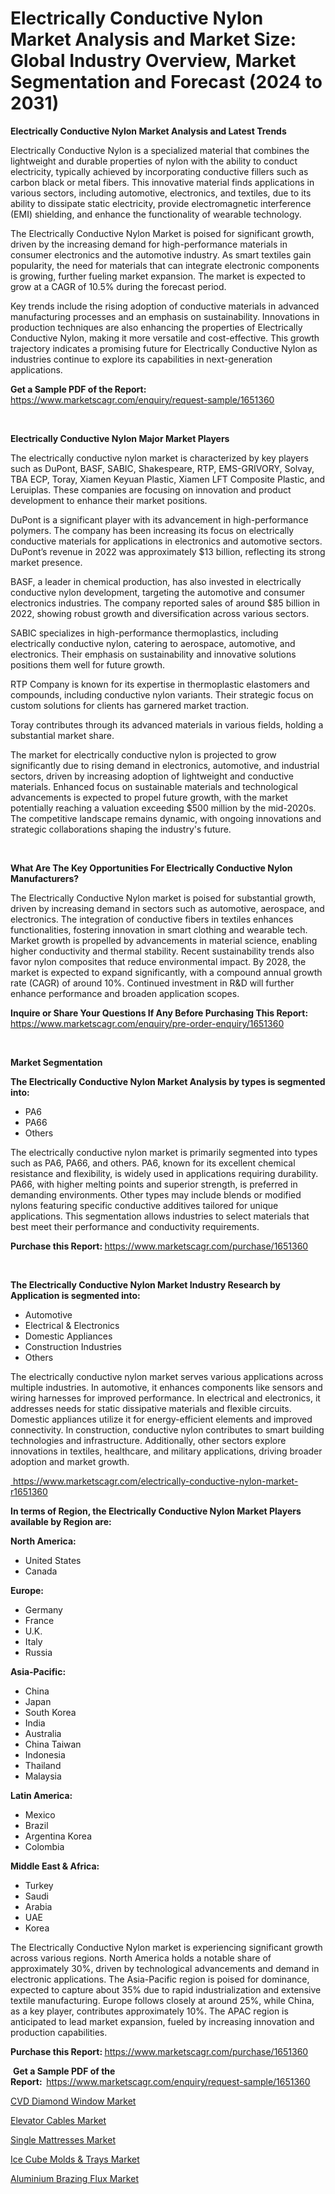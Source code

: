 <p><h1>Electrically Conductive Nylon Market Analysis and Market Size: Global Industry Overview, Market Segmentation and Forecast (2024 to 2031)</h1></p><p><strong>Electrically Conductive Nylon Market Analysis and Latest Trends</strong></p>
<p><p>Electrically Conductive Nylon is a specialized material that combines the lightweight and durable properties of nylon with the ability to conduct electricity, typically achieved by incorporating conductive fillers such as carbon black or metal fibers. This innovative material finds applications in various sectors, including automotive, electronics, and textiles, due to its ability to dissipate static electricity, provide electromagnetic interference (EMI) shielding, and enhance the functionality of wearable technology.</p><p>The Electrically Conductive Nylon Market is poised for significant growth, driven by the increasing demand for high-performance materials in consumer electronics and the automotive industry. As smart textiles gain popularity, the need for materials that can integrate electronic components is growing, further fueling market expansion. The market is expected to grow at a CAGR of 10.5% during the forecast period. </p><p>Key trends include the rising adoption of conductive materials in advanced manufacturing processes and an emphasis on sustainability. Innovations in production techniques are also enhancing the properties of Electrically Conductive Nylon, making it more versatile and cost-effective. This growth trajectory indicates a promising future for Electrically Conductive Nylon as industries continue to explore its capabilities in next-generation applications.</p></p>
<p><strong>Get a Sample PDF of the Report:&nbsp;</strong> <a href="https://www.marketscagr.com/enquiry/request-sample/1651360?utm_campaign=1259&utm_medium=2&utm_source=Github&utm_content=ia&utm_term=26092024&utm_id=electrically-conductive-nylon">https://www.marketscagr.com/enquiry/request-sample/1651360</a></p>
<p>&nbsp;</p>
<p><strong>Electrically Conductive Nylon Major Market Players</strong></p>
<p><p>The electrically conductive nylon market is characterized by key players such as DuPont, BASF, SABIC, Shakespeare, RTP, EMS-GRIVORY, Solvay, TBA ECP, Toray, Xiamen Keyuan Plastic, Xiamen LFT Composite Plastic, and Leruiplas. These companies are focusing on innovation and product development to enhance their market positions.</p><p>DuPont is a significant player with its advancement in high-performance polymers. The company has been increasing its focus on electrically conductive materials for applications in electronics and automotive sectors. DuPont’s revenue in 2022 was approximately $13 billion, reflecting its strong market presence.</p><p>BASF, a leader in chemical production, has also invested in electrically conductive nylon development, targeting the automotive and consumer electronics industries. The company reported sales of around $85 billion in 2022, showing robust growth and diversification across various sectors.</p><p>SABIC specializes in high-performance thermoplastics, including electrically conductive nylon, catering to aerospace, automotive, and electronics. Their emphasis on sustainability and innovative solutions positions them well for future growth.</p><p>RTP Company is known for its expertise in thermoplastic elastomers and compounds, including conductive nylon variants. Their strategic focus on custom solutions for clients has garnered market traction.</p><p>Toray contributes through its advanced materials in various fields, holding a substantial market share. </p><p>The market for electrically conductive nylon is projected to grow significantly due to rising demand in electronics, automotive, and industrial sectors, driven by increasing adoption of lightweight and conductive materials. Enhanced focus on sustainable materials and technological advancements is expected to propel future growth, with the market potentially reaching a valuation exceeding $500 million by the mid-2020s. The competitive landscape remains dynamic, with ongoing innovations and strategic collaborations shaping the industry's future.</p></p>
<p>&nbsp;</p>
<p><strong>What Are The Key Opportunities For Electrically Conductive Nylon Manufacturers?</strong></p>
<p><p>The Electrically Conductive Nylon market is poised for substantial growth, driven by increasing demand in sectors such as automotive, aerospace, and electronics. The integration of conductive fibers in textiles enhances functionalities, fostering innovation in smart clothing and wearable tech. Market growth is propelled by advancements in material science, enabling higher conductivity and thermal stability. Recent sustainability trends also favor nylon composites that reduce environmental impact. By 2028, the market is expected to expand significantly, with a compound annual growth rate (CAGR) of around 10%. Continued investment in R&D will further enhance performance and broaden application scopes.</p></p>
<p><strong>Inquire or Share Your Questions If Any Before Purchasing This Report:</strong> <a href="https://www.marketscagr.com/enquiry/pre-order-enquiry/1651360?utm_campaign=1259&utm_medium=2&utm_source=Github&utm_content=ia&utm_term=26092024&utm_id=electrically-conductive-nylon">https://www.marketscagr.com/enquiry/pre-order-enquiry/1651360</a></p>
<p>&nbsp;</p>
<p><strong>Market Segmentation</strong></p>
<p><strong>The Electrically Conductive Nylon Market Analysis by types is segmented into:</strong></p>
<p><ul><li>PA6</li><li>PA66</li><li>Others</li></ul></p>
<p><p>The electrically conductive nylon market is primarily segmented into types such as PA6, PA66, and others. PA6, known for its excellent chemical resistance and flexibility, is widely used in applications requiring durability. PA66, with higher melting points and superior strength, is preferred in demanding environments. Other types may include blends or modified nylons featuring specific conductive additives tailored for unique applications. This segmentation allows industries to select materials that best meet their performance and conductivity requirements.</p></p>
<p><strong>Purchase this Report:&nbsp;</strong><a href="https://www.marketscagr.com/purchase/1651360?utm_campaign=1259&utm_medium=2&utm_source=Github&utm_content=ia&utm_term=26092024&utm_id=electrically-conductive-nylon">https://www.marketscagr.com/purchase/1651360</a></p>
<p>&nbsp;</p>
<p><strong>The Electrically Conductive Nylon Market Industry Research by Application is segmented into:</strong></p>
<p><ul><li>Automotive</li><li>Electrical & Electronics</li><li>Domestic Appliances</li><li>Construction Industries</li><li>Others</li></ul></p>
<p><p>The electrically conductive nylon market serves various applications across multiple industries. In automotive, it enhances components like sensors and wiring harnesses for improved performance. In electrical and electronics, it addresses needs for static dissipative materials and flexible circuits. Domestic appliances utilize it for energy-efficient elements and improved connectivity. In construction, conductive nylon contributes to smart building technologies and infrastructure. Additionally, other sectors explore innovations in textiles, healthcare, and military applications, driving broader adoption and market growth.</p></p>
<p><a href="https://www.marketscagr.com/electrically-conductive-nylon-market-r1651360?utm_campaign=1259&utm_medium=2&utm_source=Github&utm_content=ia&utm_term=26092024&utm_id=electrically-conductive-nylon">&nbsp;https://www.marketscagr.com/electrically-conductive-nylon-market-r1651360</a></p>
<p><strong>In terms of Region, the Electrically Conductive Nylon Market Players available by Region are:</strong></p>
<p>
    <p> <strong> North America: </strong>
        <ul>
            <li>United States</li>
            <li>Canada</li>
        </ul>
        </p> 
    <p> <strong> Europe: </strong>
        <ul>
            <li>Germany</li>
            <li>France</li>
            <li>U.K.</li>
            <li>Italy</li>
            <li>Russia</li>
        </ul>
        </p> 
    <p> <strong> Asia-Pacific: </strong>
        <ul>
            <li>China</li>
            <li>Japan</li>
            <li>South Korea</li>
            <li>India</li>
            <li>Australia</li>
            <li>China Taiwan</li>
            <li>Indonesia</li>
            <li>Thailand</li>
            <li>Malaysia</li>
        </ul>
        </p> 
    <p> <strong> Latin America: </strong>
        <ul>
            <li>Mexico</li>
            <li>Brazil</li>
            <li>Argentina Korea</li>
            <li>Colombia</li>
        </ul>
        </p> 
    <p> <strong> Middle East & Africa: </strong>
        <ul>
            <li>Turkey</li>
            <li>Saudi</li>
            <li>Arabia</li>
            <li>UAE</li>
            <li>Korea</li>
        </ul>
    </p>
    </p>
<p><p>The Electrically Conductive Nylon market is experiencing significant growth across various regions. North America holds a notable share of approximately 30%, driven by technological advancements and demand in electronic applications. The Asia-Pacific region is poised for dominance, expected to capture about 35% due to rapid industrialization and extensive textile manufacturing. Europe follows closely at around 25%, while China, as a key player, contributes approximately 10%. The APAC region is anticipated to lead market expansion, fueled by increasing innovation and production capabilities.</p></p>
<p><strong>Purchase this Report: </strong><a href="https://www.marketscagr.com/purchase/1651360?utm_campaign=1259&utm_medium=2&utm_source=Github&utm_content=ia&utm_term=26092024&utm_id=electrically-conductive-nylon">https://www.marketscagr.com/purchase/1651360</a></p>
<p>&nbsp;<strong>Get a Sample PDF of the Report:&nbsp;&nbsp;</strong><a href="https://www.marketscagr.com/enquiry/request-sample/1651360?utm_campaign=1259&utm_medium=2&utm_source=Github&utm_content=ia&utm_term=26092024&utm_id=electrically-conductive-nylon">https://www.marketscagr.com/enquiry/request-sample/1651360</a></p>
<p><strong></strong></p>
<p><p><a href="https://www.linkedin.com/pulse/future-trajectory-cvd-diamond-window-market-emerging-trends-zuamf?utm_campaign=1259&utm_medium=2&utm_source=Github&utm_content=ia&utm_term=26092024&utm_id=electrically-conductive-nylon">CVD Diamond Window Market</a></p><p><a href="https://www.linkedin.com/pulse/what-growth-opportunities-challenges-elevator-cables-market-sn7jf?utm_campaign=1259&utm_medium=2&utm_source=Github&utm_content=ia&utm_term=26092024&utm_id=electrically-conductive-nylon">Elevator Cables Market</a></p><p><a href="https://issuu.com/reportprime-2/docs/single-mattresses-market-size-2030._fd905d2a4a164c?utm_campaign=1259&utm_medium=2&utm_source=Github&utm_content=ia&utm_term=26092024&utm_id=electrically-conductive-nylon">Single Mattresses Market</a></p><p><a href="https://issuu.com/reportprime-2/docs/ice-cube-molds-trays-market-size-20_4a6844e45f4dd3?utm_campaign=1259&utm_medium=2&utm_source=Github&utm_content=ia&utm_term=26092024&utm_id=electrically-conductive-nylon">Ice Cube Molds & Trays Market</a></p><p><a href="https://www.linkedin.com/pulse/how-aluminium-brazing-flux-market-changing-from-2024-2031-h4q1f?utm_campaign=1259&utm_medium=2&utm_source=Github&utm_content=ia&utm_term=26092024&utm_id=electrically-conductive-nylon">Aluminium Brazing Flux Market</a></p></p>
